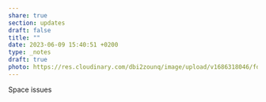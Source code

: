 ```yaml
---
share: true
section: updates
draft: false
title: ""
date: 2023-06-09 15:40:51 +0200
type: _notes
draft: true
photo: https://res.cloudinary.com/dbi2zounq/image/upload/v1686318046/fdkmztifttfy61cijvis.jpg
---
```


Space issues
